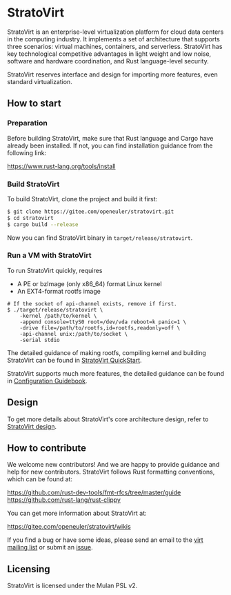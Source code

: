 # StratoVirt
StratoVirt is an enterprise-level virtualization platform for cloud data centers in the computing industry. It implements a set of architecture that supports three scenarios: virtual machines, containers, and serverless. StratoVirt has key technological competitive advantages in light weight and low noise, software and hardware coordination, and Rust language-level security.

StratoVirt reserves interface and design for importing more features, even standard virtualization.

## How to start

### Preparation
Before building StratoVirt, make sure that Rust language and Cargo have already
been installed. If not, you can find installation guidance from the following link:

https://www.rust-lang.org/tools/install

### Build StratoVirt
To build StratoVirt, clone the project and build it first:
```sh
$ git clone https://gitee.com/openeuler/stratovirt.git
$ cd stratovirt
$ cargo build --release
```
Now you can find StratoVirt binary in `target/release/stratovirt`.

### Run a VM with StratoVirt
To run StratoVirt quickly, requires
* A PE or bzImage (only x86_64) format Linux kernel
* An EXT4-format rootfs image

```shell
# If the socket of api-channel exists, remove if first.
$ ./target/release/stratovirt \
    -kernel /path/to/kernel \
    -append console=ttyS0 root=/dev/vda reboot=k panic=1 \
    -drive file=/path/to/rootfs,id=rootfs,readonly=off \
    -api-channel unix:/path/to/socket \
    -serial stdio
```

The detailed guidance of making rootfs, compiling kernel and building StratoVirt can be found
in [StratoVirt QuickStart](./docs/quickstart.md).

StratoVirt supports much more features, the detailed guidance can be found in [Configuration Guidebook](docs/config_guidebook.md).

## Design

To get more details about StratoVirt's core architecture design, refer to [StratoVirt design](./docs/design.md).

## How to contribute
We welcome new contributors! And we are happy to provide guidance and help for new contributors.
StratoVirt follows Rust formatting conventions, which can be found at:

https://github.com/rust-dev-tools/fmt-rfcs/tree/master/guide
https://github.com/rust-lang/rust-clippy

You can get more information about StratoVirt at:

https://gitee.com/openeuler/stratovirt/wikis

If you find a bug or have some ideas, please send an email to the [virt mailing list](https://mailweb.openeuler.org/postorius/lists/virt.openeuler.org/) or submit an [issue](https://gitee.com/openeuler/stratovirt/issues).

## Licensing
StratoVirt is licensed under the Mulan PSL v2.
